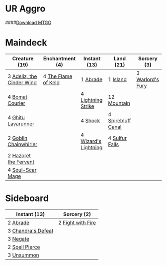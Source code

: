 # UR Aggro

####[Download MTGO](../collection/UR%20Aggro.txt)
# Maindeck

|                                           Creature (19)                                            |                                       Enchantment (4)                                        |                                         Instant (13)                                          |                                          Land (21)                                          |                                        Sorcery (3)                                        |
|----------------------------------------------------------------------------------------------------|----------------------------------------------------------------------------------------------|-----------------------------------------------------------------------------------------------|---------------------------------------------------------------------------------------------|-------------------------------------------------------------------------------------------|
|3 [Adeliz, the Cinder Wind](http://gatherer.wizards.com/Pages/Card/Details.aspx?multiverseid=443078)|4 [The Flame of Keld](http://gatherer.wizards.com/Pages/Card/Details.aspx?multiverseid=443011)|1 [Abrade](http://gatherer.wizards.com/Pages/Card/Details.aspx?multiverseid=430772)            |1 [Island](http://gatherer.wizards.com/Pages/Card/Details.aspx?multiverseid=439602)          |3 [Warlord's Fury](http://gatherer.wizards.com/Pages/Card/Details.aspx?multiverseid=443039)|
|4 [Bomat Courier](http://gatherer.wizards.com/Pages/Card/Details.aspx?multiverseid=417772)          |                                                                                              |4 [Lightning Strike](http://gatherer.wizards.com/Pages/Card/Details.aspx?multiverseid=435303)  |12 [Mountain](http://gatherer.wizards.com/Pages/Card/Details.aspx?multiverseid=439604)       |                                                                                           |
|4 [Ghitu Lavarunner](http://gatherer.wizards.com/Pages/Card/Details.aspx?multiverseid=443015)       |                                                                                              |4 [Shock](http://gatherer.wizards.com/Pages/Card/Details.aspx?multiverseid=None)               |4 [Spirebluff Canal](http://gatherer.wizards.com/Pages/Card/Details.aspx?multiverseid=417822)|                                                                                           |
|2 [Goblin Chainwhirler](http://gatherer.wizards.com/Pages/Card/Details.aspx?multiverseid=443017)    |                                                                                              |4 [Wizard's Lightning](http://gatherer.wizards.com/Pages/Card/Details.aspx?multiverseid=443040)|4 [Sulfur Falls](http://gatherer.wizards.com/Pages/Card/Details.aspx?multiverseid=241987)    |                                                                                           |
|2 [Hazoret the Fervent](http://gatherer.wizards.com/Pages/Card/Details.aspx?multiverseid=429886)    |                                                                                              |                                                                                               |                                                                                             |                                                                                           |
|4 [Soul-Scar Mage](http://gatherer.wizards.com/Pages/Card/Details.aspx?multiverseid=426850)         |                                                                                              |                                                                                               |                                                                                             |                                                                                           |


# Sideboard

|                                        Instant (13)                                         |                                        Sorcery (2)                                         |
|---------------------------------------------------------------------------------------------|--------------------------------------------------------------------------------------------|
|2 [Abrade](http://gatherer.wizards.com/Pages/Card/Details.aspx?multiverseid=430772)          |2 [Fight with Fire](http://gatherer.wizards.com/Pages/Card/Details.aspx?multiverseid=443007)|
|3 [Chandra's Defeat](http://gatherer.wizards.com/Pages/Card/Details.aspx?multiverseid=430775)|                                                                                            |
|3 [Negate](http://gatherer.wizards.com/Pages/Card/Details.aspx?multiverseid=None)            |                                                                                            |
|2 [Spell Pierce](http://gatherer.wizards.com/Pages/Card/Details.aspx?multiverseid=425876)    |                                                                                            |
|3 [Unsummon](http://gatherer.wizards.com/Pages/Card/Details.aspx?multiverseid=4255)          |                                                                                            |

